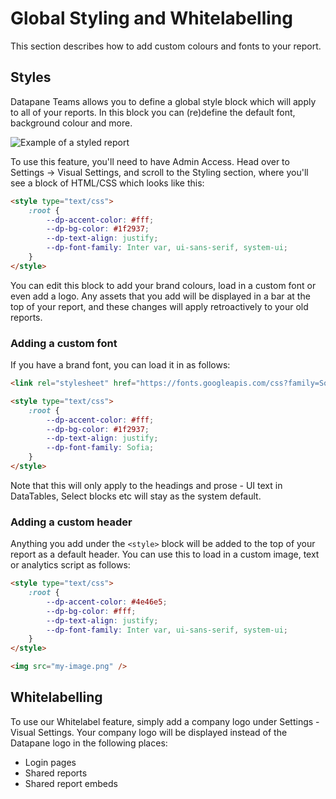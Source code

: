 # Global Styling and Whitelabelling

This section describes how to add custom colours and fonts to your report.

## Styles

Datapane Teams allows you to define a global style block which will apply to all of your reports. In this block you can \(re\)define the default font, background colour and more.

![Example of a styled report](../../img/tutorials/styling-whitelabelling-1.png)

To use this feature, you'll need to have Admin Access. Head over to Settings -&gt; Visual Settings, and scroll to the Styling section, where you'll see a block of HTML/CSS which looks like this:

```html
<style type="text/css">
    :root {
        --dp-accent-color: #fff;
        --dp-bg-color: #1f2937;
        --dp-text-align: justify;
        --dp-font-family: Inter var, ui-sans-serif, system-ui;
    }
</style>
```

You can edit this block to add your brand colours, load in a custom font or even add a logo. Any assets that you add will be displayed in a bar at the top of your report, and these changes will apply retroactively to your old reports.

### **Adding a custom font**

If you have a brand font, you can load it in as follows:

```html
<link rel="stylesheet" href="https://fonts.googleapis.com/css?family=Sofia" />

<style type="text/css">
    :root {
        --dp-accent-color: #fff;
        --dp-bg-color: #1f2937;
        --dp-text-align: justify;
        --dp-font-family: Sofia;
    }
</style>
```

Note that this will only apply to the headings and prose - UI text in DataTables, Select blocks etc will stay as the system default.

### **Adding a custom header**

Anything you add under the `<style>` block will be added to the top of your report as a default header. You can use this to load in a custom image, text or analytics script as follows:

```html
<style type="text/css">
    :root {
        --dp-accent-color: #4e46e5;
        --dp-bg-color: #fff;
        --dp-text-align: justify;
        --dp-font-family: Inter var, ui-sans-serif, system-ui;
    }
</style>

<img src="my-image.png" />
```

## Whitelabelling

To use our Whitelabel feature, simply add a company logo under Settings - Visual Settings. Your company logo will be displayed instead of the Datapane logo in the following places:

-   Login pages
-   Shared reports
-   Shared report embeds
